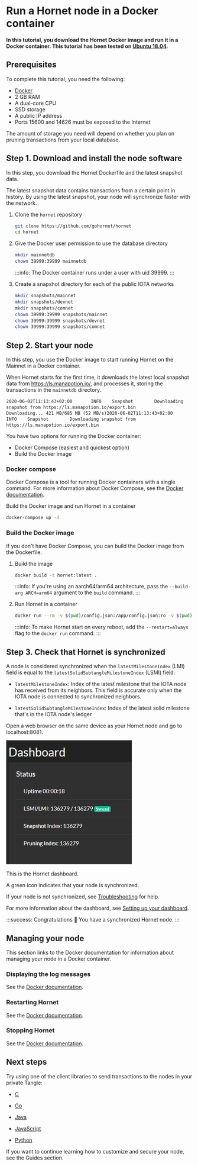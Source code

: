 # Run a Hornet node in a Docker container

**In this tutorial, you download the Hornet Docker image and run it in a Docker container. This tutorial has been tested on [Ubuntu 18.04](http://releases.ubuntu.com/18.04).**

## Prerequisites

To complete this tutorial, you need the following:

- [Docker](https://docs.docker.com/install/#supported-platforms)
- 2 GB RAM
- A dual-core CPU
- SSD storage
- A public IP address
- Ports 15600 and 14626 must be exposed to the Internet

The amount of storage you need will depend on whether you plan on pruning transactions from your local database.

## Step 1. Download and install the node software

In this step, you download the Hornet Dockerfile and the latest snapshot data.

The latest snapshot data contains transactions from a certain point in history. By using the latest snapshot, your node will synchronize faster with the network.

1. Clone the `hornet` repository

    ```bash
    git clone https://github.com/gohornet/hornet
    cd hornet
    ```

2. Give the Docker user permission to use the database directory

    ```bash
    mkdir mainnetdb
    chown 39999:39999 mainnetdb
    ```

    :::info:
    The Docker container runs under a user with uid 39999.
    :::

3. Create a snapshot directory for each of the public IOTA networks

    ```bash
    mkdir snapshots/mainnet
    mkdir snapshots/devnet
    mkdir snapshots/comnet
    chown 39999:39999 snapshots/mainnet
    chown 39999:39999 snapshots/devnet
    chown 39999:39999 snapshots/comnet
    ```

## Step 2. Start your node

In this step, you use the Docker image to start running Hornet on the Mainnet in a Docker container.

When Hornet starts for the first time, it downloads the latest local snapshot data from https://ls.manapotion.io/, and processes it, storing the transactions in the `mainnetdb` directory.

```
2020-06-02T11:13:43+02:00       INFO    Snapshot        Downloading snapshot from https://ls.manapotion.io/export.bin
Downloading... 421 MB/685 MB (52 MB/s)2020-06-02T11:13:43+02:00       INFO    Snapshot        Downloading snapshot from https://ls.manapotion.io/export.bin
```

You have two options for running the Docker container:

- Docker Compose (easiest and quickest option)
- Build the Docker image

### Docker compose

Docker Compose is a tool for running Docker containers with a single command. For more information about Docker Compose, see the [Docker documentation](https://docs.docker.com/compose/). 

Build the Docker image and run Hornet in a container

```bash
docker-compose up -d
```

### Build the Docker image

If you don't have Docker Compose, you can build the Docker image from the Dockerfile.

1. Build the image

    ```bash
    docker build -t hornet:latest .
    ```

    :::info:
    If you're using an aarch64/arm64 architecture, pass the `--build-arg ARCH=arm64` argument to the `build` command.
    :::

2. Run Hornet in a container

    ```bash
    docker run --rm -v $(pwd)/config.json:/app/config.json:ro -v $(pwd)/latest-export.gz.bin:/app/latest-export.gz.bin:ro -v $(pwd)/mainnetdb:/app/mainnetdb --name hornet --net=host hornet:latest
    ```

    :::info:
    To make Hornet start on every reboot, add the `--restart=always` flag to the `docker run` command.
    :::

## Step 3. Check that Hornet is synchronized

A node is considered synchronized when the `latestMilestoneIndex` (LMI) field is equal to the `latestSolidSubtangleMilestoneIndex` (LSMI) field:

- `latestMilestoneIndex`: Index of the latest milestone that the IOTA node has received from its neighbors. This field is accurate only when the IOTA node is connected to synchronized neighbors.

- `latestSolidSubtangleMilestoneIndex`: Index of the latest solid milestone that's in the IOTA node's ledger

Open a web browser on the same device as your Hornet node and go to localhost:8081.

![A synchronized node's dashboard](../images/synced-node.png)

This is the Hornet dashboard.

A green icon indicates that your node is synchronized.

If your node is not synchronized, see [Troubleshooting](../references/troubleshooting.md) for help.

For more information about the dashboard, see [Setting up your dashboard](../guides/setting-up-dashboard.md).

:::success: Congratulations :tada:
You have a synchronized Hornet node.
:::

## Managing your node

This section links to the Docker documentation for information about managing your node in a Docker container.

### Displaying the log messages

See the [Docker documentation](https://docs.docker.com/engine/reference/commandline/logs/).

### Restarting Hornet

See the [Docker documentation](https://docs.docker.com/engine/reference/commandline/restart/).

### Stopping Hornet

See the [Docker documentation](https://docs.docker.com/engine/reference/commandline/stop/).

## Next steps

Try using one of the client libraries to send transactions to the nodes in your private Tangle:

- [C](root://core/1.0/getting-started/get-started-c.md)

- [Go](root://core/1.0/getting-started/get-started-go.md)

- [Java](root://core/1.0/getting-started/get-started-java.md)

- [JavaScript](root://core/1.0/getting-started/get-started-js.md)

- [Python](root://core/1.0/getting-started/get-started-python.md)

If you want to continue learning how to customize and secure your node, see the Guides section.
